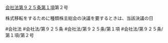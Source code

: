 [会社法第９２５条第１項](会社法＿＿＿＿第９２５条第１項)第２号

株式移転をするために種類株主総会の決議を要するときは、当該決議の日


#会社法
#会社法/第９２５条
#会社法/第９２５条/第１項
#会社法/第９２５条/第１項/第２号
